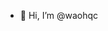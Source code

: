 - 👋 Hi, I’m @waohqc
<!---
waohqc/waohqc is a ✨ special ✨ repository because its `README.md` (this file) appears on your GitHub profile.
You can click the Preview link to take a look at your changes.
--->
